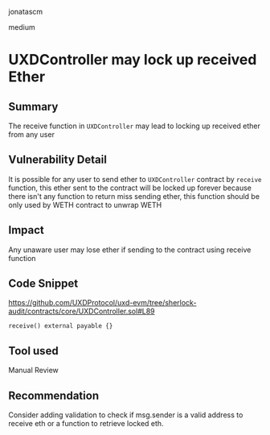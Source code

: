 jonatascm

medium

# UXDController may lock up received Ether

## Summary

The receive function in `UXDController` may lead to locking up received ether from any user

## Vulnerability Detail

It is possible for any user to send ether to `UXDController` contract by `receive` function, this ether sent to the contract will be locked up forever because there isn't any function to return miss sending ether, this function should be only used by WETH contract to unwrap WETH

## Impact

Any unaware user may lose ether if sending to the contract using receive function

## Code Snippet

https://github.com/UXDProtocol/uxd-evm/tree/sherlock-audit/contracts/core/UXDController.sol#L89

```solidity
receive() external payable {}
```

## Tool used

Manual Review

## Recommendation

Consider adding validation to check if msg.sender is a valid address to receive eth or a function to retrieve locked eth.